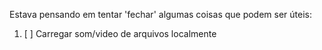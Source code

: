 Estava pensando em tentar 'fechar' algumas coisas que podem ser úteis:

1. [ ] Carregar som/video de arquivos localmente
